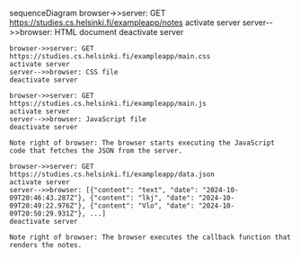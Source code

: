 sequenceDiagram
    browser->>server: GET https://studies.cs.helsinki.fi/exampleapp/notes
    activate server
    server-->>browser: HTML document
    deactivate server

    browser->>server: GET https://studies.cs.helsinki.fi/exampleapp/main.css
    activate server
    server-->>browser: CSS file
    deactivate server

    browser->>server: GET https://studies.cs.helsinki.fi/exampleapp/main.js
    activate server
    server-->>browser: JavaScript file
    deactivate server

    Note right of browser: The browser starts executing the JavaScript code that fetches the JSON from the server.

    browser->>server: GET https://studies.cs.helsinki.fi/exampleapp/data.json
    activate server
    server-->>browser: [{"content": "text", "date": "2024-10-09T20:46:43.287Z"}, {"content": "lkj", "date": "2024-10-09T20:49:22.976Z"}, {"content": "Vlo", "date": "2024-10-09T20:50:29.931Z"}, ...]
    deactivate server

    Note right of browser: The browser executes the callback function that renders the notes.
